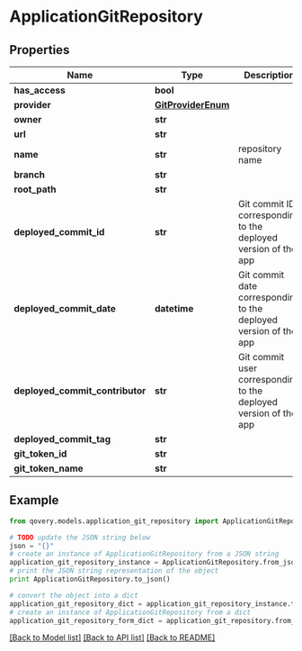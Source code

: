 # ApplicationGitRepository


## Properties

Name | Type | Description | Notes
------------ | ------------- | ------------- | -------------
**has_access** | **bool** |  | [optional] 
**provider** | [**GitProviderEnum**](GitProviderEnum.md) |  | 
**owner** | **str** |  | 
**url** | **str** |  | 
**name** | **str** | repository name | 
**branch** | **str** |  | [optional] 
**root_path** | **str** |  | [optional] 
**deployed_commit_id** | **str** | Git commit ID corresponding to the deployed version of the app | [optional] 
**deployed_commit_date** | **datetime** | Git commit date corresponding to the deployed version of the app | [optional] [readonly] 
**deployed_commit_contributor** | **str** | Git commit user corresponding to the deployed version of the app | [optional] 
**deployed_commit_tag** | **str** |  | [optional] 
**git_token_id** | **str** |  | [optional] 
**git_token_name** | **str** |  | [optional] 

## Example

```python
from qovery.models.application_git_repository import ApplicationGitRepository

# TODO update the JSON string below
json = "{}"
# create an instance of ApplicationGitRepository from a JSON string
application_git_repository_instance = ApplicationGitRepository.from_json(json)
# print the JSON string representation of the object
print ApplicationGitRepository.to_json()

# convert the object into a dict
application_git_repository_dict = application_git_repository_instance.to_dict()
# create an instance of ApplicationGitRepository from a dict
application_git_repository_form_dict = application_git_repository.from_dict(application_git_repository_dict)
```
[[Back to Model list]](../README.md#documentation-for-models) [[Back to API list]](../README.md#documentation-for-api-endpoints) [[Back to README]](../README.md)


